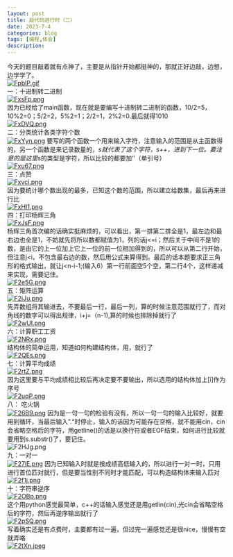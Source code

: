 ```yaml
---
layout: post
title: 敲代码进行时（二）
date: 2023-7-4
categories: blog
tags: [编程,体会]
description: 
---
```

今天的题目敲着就有点神了，主要是从指针开始都挺神的，那就正好边敲，边想，边学学了。<br>
[![FpblP.gif](https://imglink.win/image/2023/07/04/FpblP.gif)](https://imglink.org/image/FpblP)<br>
一：十进制转二进制<br>
[![FxsFp.png](https://imglink.win/image/2023/07/04/FxsFp.png)](https://imglink.org/image/FxsFp)<br>
因为已经给了main函数，现在就是要编写十进制转二进制的函数，10/2=5，10%2=0；5/2=2，5%2=1；2/2=1，2%2=0.最后就得1010<br>
[![FxDVQ.png](https://imglink.win/image/2023/07/04/FxDVQ.png)](https://imglink.org/image/FxDVQ)<br>
二：分类统计各类字符个数<br>
[![FxYyn.png](https://imglink.win/image/2023/07/04/FxYyn.png)](https://imglink.org/image/FxYyn)
要写的两个函数一个用来输入字符，注意输入的范围是从主函数得的，另一个函数是来记录数量的，*s就代表了这个字符，s++，进到下一位。要注意的是这里*s的类型是字符，所以比较的都要加‘’（单引号）<br>
[![Fxu67.png](https://imglink.win/image/2023/07/04/Fxu67.png)](https://imglink.org/image/Fxu67)<br>
三：点赞<br>
[![Fxvci.png](https://imglink.win/image/2023/07/04/Fxvci.png)](https://imglink.org/image/Fxvci)<br>
因为要统计哪个数出现的最多，已知这个数的范围，所以建立给数集，最后再来进行比<br>
[![FxHI1.png](https://imglink.win/image/2023/07/04/FxHI1.png)](https://imglink.org/image/FxHI1)<br>
四：打印杨辉三角<br>
[![FxJsF.png](https://imglink.win/image/2023/07/04/FxJsF.png)](https://imglink.org/image/FxJsF)<br>
杨辉三角首次编的话确实挺麻烦的，可以看出，第一排第二排全是1，最左边和最右边也全是1，不妨就先将所以数都赋值为1，列的话j<=i；然后关于中间不是1的数，是由它的上一位加上它上一位的前一位相加得到的，所以可以从第二行开始，但注意j<i，不包含最右边的数，然后用公式来算得到。最后的话本题要求正三角形的格式输出，就让j<n-i-1;(输入6）第一行前面空5个空，第二行4个，这样递减来实现，需要记住。<br>
[![F2e5G.png](https://imglink.win/image/2023/07/05/F2e5G.png)](https://imglink.org/image/F2e5G)<br>
五：矩阵运算<br>
[![F2iJu.png](https://imglink.win/image/2023/07/05/F2iJu.png)](https://imglink.org/image/F2iJu)<br>
先弄数组将其输进去，不要最后一行，最后一列，算的时候注意范围就行了，而对角线的数字可以得出规律，i+j=（n-1),算的时候也排除掉就行了<br>
[![F2wUI.png](https://imglink.win/image/2023/07/05/F2wUI.png)](https://imglink.org/image/F2wUI)<br>
六：计算职工工资<br>
[![F2NRx.png](https://imglink.win/image/2023/07/05/F2NRx.png)](https://imglink.org/image/F2NRx)<br>
结构体的简单运用，知道如何构建结构体，用，就行了<br>
[![F2QEs.png](https://imglink.win/image/2023/07/05/F2QEs.png)](https://imglink.org/image/F2QEs)<br>
七：计算平均成绩<br>
[![F2rtZ.png](https://imglink.win/image/2023/07/05/F2rtZ.png)](https://imglink.org/image/F2rtZ)<br>
因为这里要与平均成绩相比较后再决定要不要输出，所以选用的结构体加上[i]作为序号<br>
[![F2uqP.png](https://imglink.win/image/2023/07/05/F2uqP.png)](https://imglink.org/image/F2uqP)<br>
八： 吃火锅<br>
[![F26B9.png](https://imglink.win/image/2023/07/05/F26B9.png)](https://imglink.org/image/F26B9)
因为是一句一句的检验有没有，所以一句一句的输入比较好，就要用到循环，当最后输入”.“时停止，输入的话因为可能存在空格，就不能用cin，cin会省略空格后的字符，用getline()的话是以换行符或者EOF结束，如何进行比较就要用到s.substr()了，要记住。<br>
![F2HJg.png](https://imglink.win/image/2023/07/05/F2HJg.png)<br>
九：一对一<br>
[![F27lE.png](https://imglink.win/image/2023/07/06/F27lE.png)](https://imglink.org/image/F27lE)
因为已知输入时就是按成绩高低输入的，所以进行一对一时，只用进行首位匹对就行，但是要当性别不同时才能匹配，可以构造结构体来输入匹对<br>
[![F2f1j.png](https://imglink.win/image/2023/07/06/F2f1j.png)](https://imglink.org/image/F2f1j)<br>
十：字符串逆序<br>
[![F2OBp.png](https://imglink.win/image/2023/07/06/F2OBp.png)](https://imglink.org/image/F2OBp)<br>
这个用python感觉最简单，c++的话输入感觉还是用getlin(cin),光cin会省略空格后的字符，然后再逆序输出就行了<br>
[![F2pSQ.png](https://imglink.win/image/2023/07/06/F2pSQ.png)](https://imglink.org/image/F2pSQ)<br>
写着确实还是有点费时，主要都有过一遍，但过完一遍感觉还是很nice，慢慢有空就弄咯<br>
[![F2tXn.jpeg](https://imglink.win/image/2023/07/06/F2tXn.jpeg)](https://imglink.org/image/F2tXn)<br>